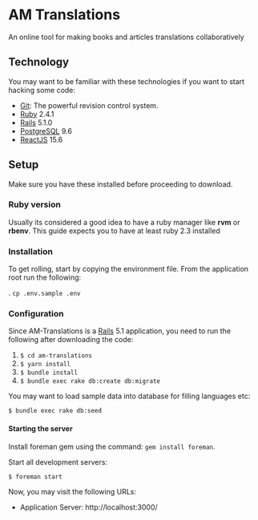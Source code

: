 # AM Translations
An online tool for making books and articles translations collaboratively

## Technology

You may want to be familiar with these technologies if you want to start hacking some code:

* [Git](http://git-scm.org): The powerful revision control system.
* [Ruby](http://www.ruby-lang.org) 2.4.1
* [Rails](http://rubyonrails.org) 5.1.0
* [PostgreSQL](https://www.postgresql.org) 9.6
* [ReactJS](https://facebook.github.io/react/) 15.6

## Setup

Make sure you have these installed before proceeding to download.

### Ruby version
Usually its considered a good idea to have a ruby manager like **rvm** or **rbenv**.
This guide expects you to have at least ruby 2.3 installed

### Installation
To get rolling, start by copying the environment file.
From the application root run the following:

   . `cp .env.sample .env`

### Configuration

Since AM-Translations is a [Rails](http://rubyonrails.org) 5.1 application, you need to run the following after downloading the code:

  1. `$ cd am-translations`
  2. `$ yarn install`
  3. `$ bundle install`
  4. `$ bundle exec rake db:create db:migrate`

You may want to load sample data into database for filling languages etc:

`$ bundle exec rake db:seed`

#### Starting the server
Install foreman gem using the command: `gem install foreman`.

Start all development servers:

`$ foreman start`

Now, you may visit the following URLs:

* Application Server: http://localhost:3000/
